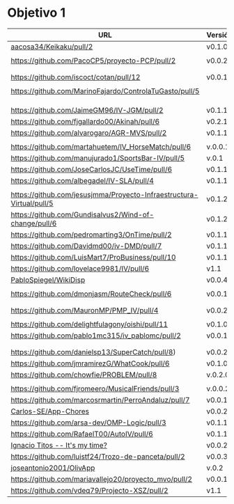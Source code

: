# Objetivo 1

| URL                                        | Versión | Alcanzado |
|--------------------------------------------|---------|-----------|
| [aacosa34/Keikaku/pull/2](https://github.com/aacosa34/Keikaku/pull/2)| v0.1.0 |  ✓ |
| <!-- Enlace de ArturoAcf --> | | |
| https://github.com/PacoCP5/proyecto-PCP/pull/2 | v0.0.2 |  ✓ |
| <!-- Enlace de SixtoCoca --> | | |
| <!-- Enlace de C V C --> | | |
| https://github.com/iscoct/cotan/pull/12 | v0.0.1 |  ✓ |
| <!-- Enlace de D H J M --> | | |
| https://github.com/MarinoFajardo/ControlaTuGasto/pull/5 | | ✓ |
| <!-- Enlace de F V J A --> | | |
| <!-- Enlace de pabloFernandezRR --> | | |
| <!-- Enlace de dfolcha --> | | |
| https://github.com/JaimeGM96/IV-JGM/pull/2 | v0.1.1 | ✓ |
| https://github.com/fjgallardo00/Akinah/pull/6 | v0.2.1 | ✓ |
| https://github.com/alvarogaro/AGR-MVS/pull/2 |v0.1.1| ✓ |
| <!-- Enlace de Juanmihdz --> | | |
| https://github.com/martahuetem/IV_HorseMatch/pull/6 |v.0.0.1 |✓ |
| https://github.com/manujurado1/SportsBar-IV/pull/5 |v.0.1 |✓ |
| https://github.com/JoseCarlosJC/UseTime/pull/6 |v0.1.1 |✓ |
| https://github.com/albegadel/IV-SLA/pull/4 |v0.1.1 | |
| <!-- Enlace de adrianlc3 --> | | |
| https://github.com/jesusjmma/Proyecto-Infraestructura-Virtual/pull/5 | v0.1.2 |✓|
| https://github.com/Gundisalvus2/Wind-of-change/pull/6 | v0.1.2 | |
| https://github.com/pedromarting3/OnTime/pull/2 | v0.1.1 | ✓ |
| https://github.com/Davidmd00/iv-DMD/pull/7 | v0.1.1| |
| https://github.com/LuisMart7/ProBusiness/pull/10 | v0.1.1 | ✓ |
| https://github.com/lovelace9981/IV/pull/6 | v1.1 | |
| [PabloSpiegel/WikiDisp](https://github.com/PabloSpiegel/WikiDisp/pull/13) | v0.0.4 | ✓ |
| <!-- Enlace de M M J M --> | | |
| https://github.com/dmonjasm/RouteCheck/pull/6 | v0.0.1 |  ✓ |
| <!-- Enlace de santim15 --> | | |
| <!-- Enlace de M P I --> | | |
| https://github.com/MauronMP/PMP_IV/pull/4 | v0.0.2 | ✓ |
| <!-- Enlace de amogue73 --> | | |
| https://github.com/delightfulagony/oishi/pull/11 | v0.1.0 | ✓ |
| https://github.com/pablo1mc315/iv_pablomc/pull/2 | v0.0.1 | ✓  |
| <!-- Enlace de antoniojesuus --> | | |
| <!-- Enlace de ottoeprz --> | | |
| https://github.com/danielsp13/SuperCatch/pull/8) | v0.0.2 | ✓ |
| https://github.com/jmramirezG/WhatCook/pull/6 | v0.1.0 | ✓ |
| https://github.com/chowfie/PROBLEM/pull/8 | v.0.2.0| ✓ |
| <!-- Enlace de crdelapuente --> | | |
| https://github.com/fjromeero/MusicalFriends/pull/3 | v.0.0.2 | ✓ |
| https://github.com/marcosrmartin/PerroAndaluz/pull/7 | v0.0.1 | ✓ |
| [Carlos-SE/App-Chores](https://github.com/Carlos-SE/App-chores/pull/4) | v0.0.2 |✓|
| https://github.com/arsa-dev/OMP-Logic/pull/3 | v0.1.1 |  ✓ |
| https://github.com/RafaelT00/AutoIV/pull/6 | v0.1.1 | ✓ |
| [Ignacio Titos -- It's my time?](https://github.com/ignaciotitos/IV---HealthForAll/pull/8) | v0.0.2 |  ✓ |
| https://github.com/luistf24/Trozo-de-panceta/pull/2 | v0.0.3 |  ✓ |
| [joseantonio2001/OlivApp](https://github.com/joseantonio2001/OlivApp/pull/2) | v.0.2 |✓ |
| https://github.com/mariavallejo20/proyecto_mvo/pull/2 | v0.0.1 |  ✓ |
| https://github.com/vdeq79/Projecto-XSZ/pull/2 | v1.1 | ✓  |
